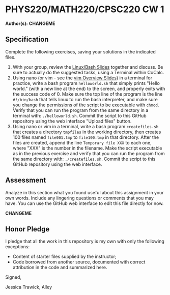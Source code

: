 # PHYS220/MATH220/CPSC220 CW 1

**Author(s):** **CHANGEME**

## Specification

Complete the following exercises, saving your solutions in the indicated files. 

1. With your group, review the [Linux/Bash Slides](https://slides.com/profdressel/linux-bash-overview) together and discuss. Be sure to actually do the suggested tasks, using a Terminal within CoCalc.
1. Using nano (or vim - see the [vim Overview Slides](https://slides.com/profdressel/vim-overview)) in a terminal for practice, write a bash program ```helloworld.sh``` that simply prints "Hello world." (with a new line at the end) to the screen, and properly exits with the success code of 0. Make sure the top line of the program is the line ```#!/bin/bash``` that tells linux to run the bash interpreter, and make sure you change the permissions of the script to be executable with ```chmod```. Verify that you can run the program from the same directory in a terminal with: ```./helloworld.sh```. Commit the script to this GitHub repository using the web interface "Upload files" button.
1. Using nano or vim in a terminal, write a bash program ```createfiles.sh``` that creates a directory ```tmpfiles``` in the working directory, then creates 100 files named ```file001.tmp``` to ```file100.tmp``` in that directory. After the files are created, append the line ```Temporary file XXX``` to each one, where "XXX" is the number in the filename. Make the script executable as in the previous exercise and verify that you can run the program from the same directory with: ```./createfiles.sh```. Commit the script to this GitHub repository using the web interface.

## Assessment

Analyze in this section what you found useful about this assignment in your own words. Include any lingering questions or comments that you may have. You can use the GitHub web interface to edit this file directly for now.

**CHANGEME**

## Honor Pledge

I pledge that all the work in this repository is my own with only the following exceptions:

* Content of starter files supplied by the instructor;
* Code borrowed from another source, documented with correct attribution in the code and summarized here.

Signed,

Jessica Trawick, Alley 
